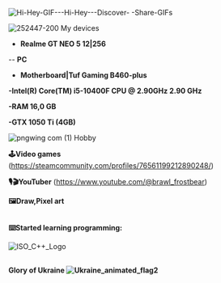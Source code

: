  ![Hi-Hey-GIF---Hi-Hey---Discover- -Share-GIFs](https://github.com/user-attachments/assets/c8dc6040-ef98-4e92-a6b9-d1682289bbf1)



![252447-200](https://github.com/user-attachments/assets/01a04ad6-025d-4597-932a-ab9d5dc6a223)
 My devices

- <b>Realme GT NEO 5 12|256</b>

-- <b>PC

- Motherboard|Tuf Gaming B460-plus

-Intel(R) Core(TM) i5-10400F CPU @ 2.90GHz   2.90 GHz

-RAM 16,0 GB

-GTX 1050 Ti (4GB)


</b> 

 ![pngwing com (1)](https://github.com/user-attachments/assets/67b9bb2a-53f5-48cc-9f8c-6478776dcdbb)
Hobby

<b>🕹️Video games</b> <a>(https://steamcommunity.com/profiles/76561199212890248/)</a>

<b>🎙🎬YouTuber</b> <a>(https://www.youtube.com/@brawl_frostbear)</a>

<b>🖼️Draw,Pixel art </b>
##
<b>⌨️Started learning programming:</b> 

![ISO_C++_Logo](https://github.com/user-attachments/assets/15414487-d6c7-436e-8454-2ba7dbe66075)
##
<b>Glory of Ukraine ![Ukraine_animated_flag2](https://github.com/user-attachments/assets/5905754b-6b02-44e0-bef4-d45cfce02d70)</b>


